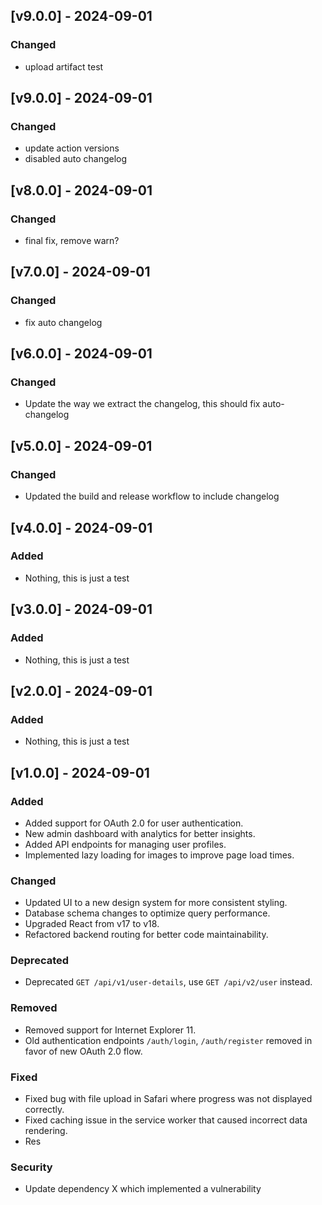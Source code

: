 <!--
All notable changes to this project will be documented in this file.

The format is based on [Keep a Changelog](https://keepachangelog.com/en/1.1.0/),
and this project adheres to [Semantic Versioning](https://semver.org/spec/v2.0.0.html).

Added      - for new features.
Changed    - for changes in existing functionality.
Deprecated - for soon-to-be removed features.
Removed    - for now removed features.
Fixed      - for any bug fixes.
Security   - in case of vulnerabilities.
-->

## [v9.0.0] - 2024-09-01

### Changed

- upload artifact test

## [v9.0.0] - 2024-09-01

### Changed

- update action versions
- disabled auto changelog

## [v8.0.0] - 2024-09-01

### Changed

- final fix, remove warn?

## [v7.0.0] - 2024-09-01

### Changed

- fix auto changelog

## [v6.0.0] - 2024-09-01

### Changed

- Update the way we extract the changelog, this should fix auto-changelog

## [v5.0.0] - 2024-09-01

### Changed

- Updated the build and release workflow to include changelog

## [v4.0.0] - 2024-09-01

### Added

- Nothing, this is just a test

## [v3.0.0] - 2024-09-01

### Added

- Nothing, this is just a test

## [v2.0.0] - 2024-09-01

### Added

- Nothing, this is just a test

## [v1.0.0] - 2024-09-01

### Added

- Added support for OAuth 2.0 for user authentication.
- New admin dashboard with analytics for better insights.
- Added API endpoints for managing user profiles.
- Implemented lazy loading for images to improve page load times.

### Changed

- Updated UI to a new design system for more consistent styling.
- Database schema changes to optimize query performance.
- Upgraded React from v17 to v18.
- Refactored backend routing for better code maintainability.

### Deprecated

- Deprecated `GET /api/v1/user-details`, use `GET /api/v2/user` instead.

### Removed

- Removed support for Internet Explorer 11.
- Old authentication endpoints `/auth/login`, `/auth/register` removed in favor of new OAuth 2.0 flow.

### Fixed

- Fixed bug with file upload in Safari where progress was not displayed correctly.
- Fixed caching issue in the service worker that caused incorrect data rendering.
- Res

### Security

- Update dependency X which implemented a vulnerability
